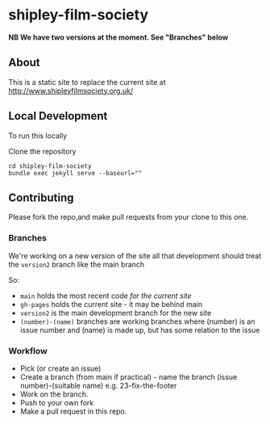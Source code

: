 # shipley-film-society

**NB We have two versions at the moment. See "Branches" below**

## About

This is a static site to replace the current site at http://www.shipleyfilmsociety.org.uk/

## Local Development
To run this locally

Clone the repository
 
	cd shipley-film-society	
	bundle exec jekyll serve --baseurl=""
	
## Contributing

Please fork the repo,and make pull requests from your clone to this one.

### Branches

We're working on a new version of the site all that development should treat the `version2` branch like the main branch

So:
- `main` holds the most recent code *for the current site*
- `gh-pages` holds the current site - it may be behind main
- `version2` is the main development branch for the new site
- `(number)-(name)` branches are working branches where (number) is an issue number and (name) is made up, but has some relation to the issue

### Workflow

* Pick (or create an issue)
* Create a branch (from main if practical) - name the branch (issue number)-(suitable name) e.g. 23-fix-the-footer
* Work on the branch. 
* Push to your own fork
* Make a pull request in this repo.
